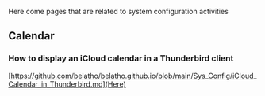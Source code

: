 Here come pages that are related to system configuration activities


## Calendar

### How to display an iCloud calendar in a Thunderbird client

[https://github.com/belatho/belatho.github.io/blob/main/Sys_Config/iCloud_Calendar_in_Thunderbird.md](Here)
